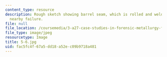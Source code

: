 ```yaml
---
content_type: resource
description: Rough sketch showing barrel seam, which is rolled and welded, and the
  nearby failure.
file: null
file_location: /coursemedia/3-a27-case-studies-in-forensic-metallurgy-fall-2007/fac5fc4f67a5dd18a52ec09b9718a481_5-6.jpg
file_type: image/jpeg
resourcetype: Image
title: 5-6.jpg
uid: fac5fc4f-67a5-dd18-a52e-c09b9718a481
---
```

